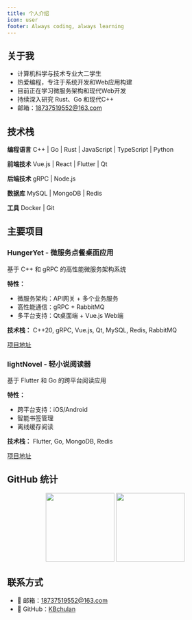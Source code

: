```yaml
---
title: 个人介绍
icon: user
footer: Always coding, always learning
---
```


## 关于我

- 计算机科学与技术专业大二学生
- 热爱编程，专注于系统开发和Web应用构建
- 目前正在学习微服务架构和现代Web开发
- 持续深入研究 Rust、Go 和现代C++
- 邮箱：18737519552@163.com

## 技术栈

**编程语言**
C++ | Go | Rust | JavaScript | TypeScript | Python

**前端技术**
Vue.js | React | Flutter | Qt

**后端技术**
gRPC | Node.js

**数据库**
MySQL | MongoDB | Redis

**工具**
Docker | Git

## 主要项目

### HungerYet - 微服务点餐桌面应用

基于 C++ 和 gRPC 的高性能微服务架构系统

**特性：**

- 微服务架构：API网关 + 多个业务服务
- 高性能通信：gRPC + RabbitMQ
- 多平台支持：Qt桌面端 + Vue.js Web端

**技术栈：** C++20, gRPC, Vue.js, Qt, MySQL, Redis, RabbitMQ

[项目地址](https://github.com/KBchulan/HungerYet)

### lightNovel - 轻小说阅读器

基于 Flutter 和 Go 的跨平台阅读应用

**特性：**

- 跨平台支持：iOS/Android
- 智能书签管理
- 离线缓存阅读

**技术栈：** Flutter, Go, MongoDB, Redis

[项目地址](https://github.com/KBchulan/lightNovel)

## GitHub 统计

<div align="center">
  <img height="160em" src="https://github-readme-stats.vercel.app/api?username=KBchulan&show_icons=true&theme=tokyonight&include_all_commits=true&count_private=true"/>
  <img height="160em" src="https://github-readme-stats.vercel.app/api/top-langs/?username=KBchulan&layout=compact&langs_count=8&theme=tokyonight"/>
</div>

## 联系方式

- 📧 邮箱：18737519552@163.com
- 🔗 GitHub：[KBchulan](https://github.com/KBchulan)
